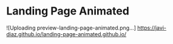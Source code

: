 # Landing Page Animated
![Uploading preview-landing-page-animated.png…]
https://javi-diaz.github.io/landing-page-animated.github.io/
